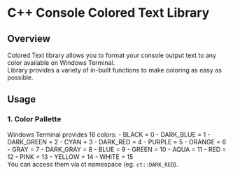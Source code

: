# C++ Console Colored Text Library
## Overview
Colored Text library allows you to format your console output text to any color available on Windows Terminal.  
Library provides a variety of in-built functions to make coloring as easy as possible.
## Usage
### 1. Color Pallette
Windows Terminal provides 16 colors:
    - BLACK = 0
    - DARK_BLUE = 1
    - DARK_GREEN = 2
    - CYAN = 3
    - DARK_RED = 4
    - PURPLE = 5
    - ORANGE = 6
    - GRAY = 7
    - DARK_GRAY = 8
    - BLUE = 9
    - GREEN = 10
    - AQUA = 11
    - RED = 12
    - PINK = 13
    - YELLOW = 14
    - WHITE = 15  
You can access them via ct namespace (eg. `ct::DARK_RED`).

